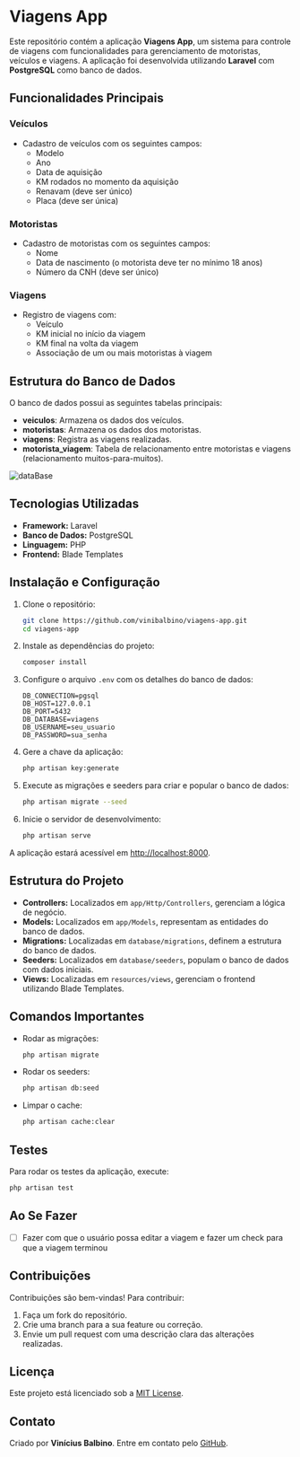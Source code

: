 # Viagens App

Este repositório contém a aplicação **Viagens App**, um sistema para controle de viagens com funcionalidades para gerenciamento de motoristas, veículos e viagens. A aplicação foi desenvolvida utilizando **Laravel** com **PostgreSQL** como banco de dados.

## Funcionalidades Principais

### Veículos
- Cadastro de veículos com os seguintes campos:
  - Modelo
  - Ano
  - Data de aquisição
  - KM rodados no momento da aquisição
  - Renavam (deve ser único)
  - Placa (deve ser única)

### Motoristas
- Cadastro de motoristas com os seguintes campos:
  - Nome
  - Data de nascimento (o motorista deve ter no mínimo 18 anos)
  - Número da CNH (deve ser único)

### Viagens
- Registro de viagens com:
  - Veículo
  - KM inicial no início da viagem
  - KM final na volta da viagem
  - Associação de um ou mais motoristas à viagem
  
## Estrutura do Banco de Dados

O banco de dados possui as seguintes tabelas principais:
- **veiculos**: Armazena os dados dos veículos.
- **motoristas**: Armazena os dados dos motoristas.
- **viagens**: Registra as viagens realizadas.
- **motorista_viagem**: Tabela de relacionamento entre motoristas e viagens (relacionamento muitos-para-muitos).

![dataBase](https://github.com/user-attachments/assets/86a51814-8a64-452d-a773-a5728f6ad8e9)


## Tecnologias Utilizadas

- **Framework:** Laravel
- **Banco de Dados:** PostgreSQL
- **Linguagem:** PHP
- **Frontend:** Blade Templates

## Instalação e Configuração

1. Clone o repositório:
   ```bash
   git clone https://github.com/vinibalbino/viagens-app.git
   cd viagens-app
   ```

2. Instale as dependências do projeto:
   ```bash
   composer install
   ```

3. Configure o arquivo `.env` com os detalhes do banco de dados:
   ```env
   DB_CONNECTION=pgsql
   DB_HOST=127.0.0.1
   DB_PORT=5432
   DB_DATABASE=viagens
   DB_USERNAME=seu_usuario
   DB_PASSWORD=sua_senha
   ```

4. Gere a chave da aplicação:
   ```bash
   php artisan key:generate
   ```

5. Execute as migrações e seeders para criar e popular o banco de dados:
   ```bash
   php artisan migrate --seed
   ```

6. Inicie o servidor de desenvolvimento:
   ```bash
   php artisan serve
   ```

A aplicação estará acessível em [http://localhost:8000](http://localhost:8000).

## Estrutura do Projeto

- **Controllers:** Localizados em `app/Http/Controllers`, gerenciam a lógica de negócio.
- **Models:** Localizados em `app/Models`, representam as entidades do banco de dados.
- **Migrations:** Localizadas em `database/migrations`, definem a estrutura do banco de dados.
- **Seeders:** Localizados em `database/seeders`, populam o banco de dados com dados iniciais.
- **Views:** Localizadas em `resources/views`, gerenciam o frontend utilizando Blade Templates.

## Comandos Importantes

- Rodar as migrações:
  ```bash
  php artisan migrate
  ```

- Rodar os seeders:
  ```bash
  php artisan db:seed
  ```

- Limpar o cache:
  ```bash
  php artisan cache:clear
  ```

## Testes

Para rodar os testes da aplicação, execute:
```bash
php artisan test
```
## Ao Se Fazer

- [ ] Fazer com que o usuário possa editar a viagem e fazer um check para que a viagem terminou

## Contribuições

Contribuições são bem-vindas! Para contribuir:
1. Faça um fork do repositório.
2. Crie uma branch para a sua feature ou correção.
3. Envie um pull request com uma descrição clara das alterações realizadas.

## Licença

Este projeto está licenciado sob a [MIT License](LICENSE).

## Contato

Criado por **Vinícius Balbino**. Entre em contato pelo [GitHub](https://github.com/vinibalbino).

